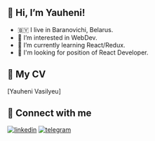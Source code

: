  <h2>👋 Hi, I’m Yauheni!</h2>
 
- 🇧🇾  I live in Baranovichi, Belarus. 
- 👀 I’m interested in WebDev.
- 🌱 I’m currently learning React/Redux.
- 🏢 I'm looking for position of React Developer.

<h2>📃 My CV</h2>
[Yauheni Vasilyeu]

<h2>🤝 Connect with me</h2>
 
[![linkedin](https://img.shields.io/badge/-LinkedIn-blue)](https://www.linkedin.com/in/yauheni-vasilyev-294b6b1ba/) [![telegram](https://img.shields.io/badge/-Telegram-blue)](https://t.me/mrdrummy93)
